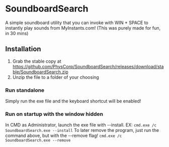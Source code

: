 # SoundboardSearch
A simple soundboard utility that you can invoke with WIN + SPACE to instantly play sounds from MyInstants.com!
(This was purely made for fun, in 30 mins)

## Installation
1) Grab the stable copy at https://github.com/PhysCorp/SoundboardSearch/releases/download/stable/SoundboardSearch.zip
2) Unzip the file to a folder of your choosing

### Run standalone
Simply run the exe file and the keyboard shortcut will be enabled!

### Run on startup with the window hidden
In CMD as Administrator, launch the exe file with --install. EX: `cmd.exe /c SoundboardSearch.exe --install`
To later remove the program, just run the command above, but with the --remove flag! `cmd.exe /c SoundboardSearch.exe --remove`
